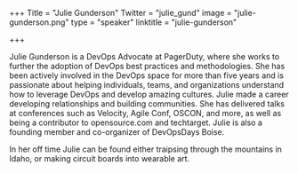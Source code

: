 +++
Title = "Julie Gunderson"
Twitter = "julie_gund"
image = "julie-gunderson.png"
type = "speaker"
linktitle = "julie-gunderson"

+++

Julie Gunderson is a DevOps Advocate at PagerDuty, where she works to further the adoption of DevOps best practices and methodologies.  She has been actively involved in the DevOps space for more than five years and is passionate about helping individuals, teams, and organizations understand how to leverage DevOps and develop amazing cultures. Julie made a career developing relationships and building communities. She has delivered talks at conferences such as Velocity, Agile Conf, OSCON, and more, as well as being a contributor to opensource.com and techtarget. Julie is also a founding member and co-organizer of DevOpsDays Boise.

In her off time Julie can be found either traipsing through the mountains in Idaho, or making circuit boards into wearable art.
